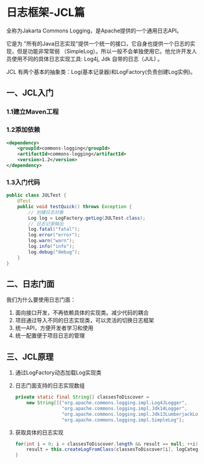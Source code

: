 # 日志框架-JCL篇

全称为Jakarta Commons Logging，是Apache提供的一个通用日志API。 

它是为 "所有的Java日志实现"提供一个统一的接口，它自身也提供一个日志的实现，但是功能非常常弱 （SimpleLog）。所以一般不会单独使用它。他允许开发人员使用不同的具体日志实现工具: Log4j, Jdk 自带的日志（JUL) 。

JCL 有两个基本的抽象类：Log(基本记录器)和LogFactory(负责创建Log实例)。

## 一、JCL入门

### 1.1建立Maven工程

### 1.2添加依赖

```xml
<dependency>
    <groupId>commons-logging</groupId>
    <artifactId>commons-logging</artifactId>
    <version>1.2</version>
</dependency>
```

### 1.3入门代码

```java
public class JULTest {
    @Test
    public void testQuick() throws Exception {
        // 创建日志对象
        Log log = LogFactory.getLog(JULTest.class);
        // 日志记录输出
        log.fatal("fatal");
        log.error("error");
        log.warn("warn");
        log.info("info");
        log.debug("debug");
    }
}
```

## 二、日志门面

我们为什么要使用日志门面：

1. 面向接口开发，不再依赖具体的实现类。减少代码的耦合 
2.  项目通过导入不同的日志实现类，可以灵活的切换日志框架
3.  统一API，方便开发者学习和使用
4. 统一配置便于项目日志的管理

## 三、JCL原理

1. 通过LogFactory动态加载Log实现类

2. 日志门面支持的日志实现数组

   ```java
   private static final String[] classesToDiscover =
       new String[]{"org.apache.commons.logging.impl.Log4JLogger",
                    "org.apache.commons.logging.impl.Jdk14Logger",
                    "org.apache.commons.logging.impl.Jdk13LumberjackLogger",
                    "org.apache.commons.logging.impl.SimpleLog"};
   ```

3. 获取具体的日志实现

   ```java
   for(int i = 0; i < classesToDiscover.length && result == null; ++i) {
       result = this.createLogFromClass(classesToDiscover[i], logCategory,true);
   }
   ```